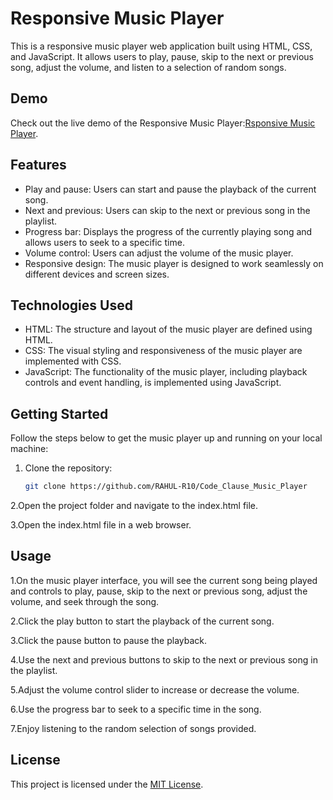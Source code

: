 # Responsive Music Player

This is a responsive music player web application built using HTML, CSS, and JavaScript. It allows users to play, pause, skip to the next or previous song, adjust the volume, and listen to a selection of random songs.

## Demo

Check out the live demo of the Responsive Music Player:[Rsponsive Music Player](https://rahul-r10.github.io/Code_Clause_Music_Player/).

## Features

- Play and pause: Users can start and pause the playback of the current song.
- Next and previous: Users can skip to the next or previous song in the playlist.
- Progress bar: Displays the progress of the currently playing song and allows users to seek to a specific time.
- Volume control: Users can adjust the volume of the music player.
- Responsive design: The music player is designed to work seamlessly on different devices and screen sizes.

## Technologies Used

- HTML: The structure and layout of the music player are defined using HTML.
- CSS: The visual styling and responsiveness of the music player are implemented with CSS.
- JavaScript: The functionality of the music player, including playback controls and event handling, is implemented using JavaScript.

## Getting Started

Follow the steps below to get the music player up and running on your local machine:

1. Clone the repository:

   ```bash
   git clone https://github.com/RAHUL-R10/Code_Clause_Music_Player
   
2.Open the project folder and navigate to the index.html file.

3.Open the index.html file in a web browser.

## Usage
1.On the music player interface, you will see the current song being played and controls to play, pause, skip to the next or previous song, adjust the volume, and seek through the song.

2.Click the play button to start the playback of the current song.

3.Click the pause button to pause the playback.

4.Use the next and previous buttons to skip to the next or previous song in the playlist.

5.Adjust the volume control slider to increase or decrease the volume.

6.Use the progress bar to seek to a specific time in the song.

7.Enjoy listening to the random selection of songs provided.

## License
This project is licensed under the [MIT License](LICENSE).
